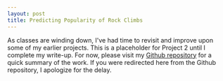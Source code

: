```yaml
---
layout: post
title: Predicting Popularity of Rock Climbs
---
```


As classes are winding down, I've had time to revisit and improve upon some of my earlier projects. This is a placeholder for Project 2 until I complete my write-up. For now, please visit my [Github repository](https://github.com/harrisonized/Data_Science_Projects/tree/master/Project%202%20-%20Predicting%20Popularity%20of%20Rock%20Climbs) for a quick summary of the work. If you were redirected here from the Github repository, I apologize for the delay.
